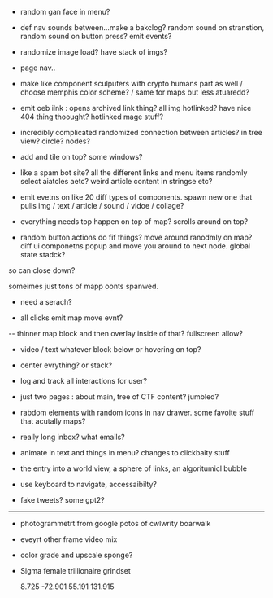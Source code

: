 - random gan face in menu?
- def nav sounds between...make a bakclog? random sound on stranstion, random sound on button press? emit events?
- randomize image load? have stack of imgs?
- page nav..

- make like component sculputers with crypto humans part as well / choose memphis color scheme? / same for maps but less atuaredd?
- emit oeb ilnk : opens archived link thing? all img hotlinked? have nice 404 thing thoought? hotlinked mage stuff?

- incredibly complicated randomized connection between articles? in tree view? circle? nodes?
- add and tile on top? some windows?
- like a spam bot site? all the different links and menu items randomly select aiatcles aetc? weird article content in stringse etc?
- emit evetns on like 20 diff types of components. spawn new one that pulls img / text / article / sound / vidoe / collage?

- everything needs top happen on top of map? scrolls around on top?

- random button actions do fif things? move around ranodmly on map? diff ui componetns popup and move you around to next node. global state stadck?

so can close down?

someimes just tons of mapp oonts spanwed.

- need a serach?

- all clicks emit map move evnt?

-- thinner map block and then overlay inside of that? fullscreen allow?

- video / text whatever block below or hovering on top?

- center evrything? or stack?

- log and track all interactions for user?

- just two pages : about main, tree of CTF content? jumbled?

- rabdom elements with random icons in nav drawer. some favoite stuff that acutally maps?

- really long inbox? what emails?

- animate in text and things in menu? changes to clickbaity stuff

- the entry into a world view, a sphere of links, an algoritumicl bubble

- use keyboard to navigate, accessaibilty?

- fake tweets? some gpt2?

---

- photogrammetrt from google potos of cwlwrity boarwalk
- eveyrt other frame video mix
- color grade and upscale sponge?
- Sigma female trillionaire grindset

  8.725 -72.901
  55.191 131.915
